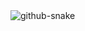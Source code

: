 <picture>
  <source media="(prefers-color-scheme: dark)" srcset="https://raw.githubusercontent.com/m4nitous/m4nitous/output/github-snake-dark.svg" />
  <source media="(prefers-color-scheme: light)" srcset="https://raw.githubusercontent.com/m4nitous/m4nitous/output/github-snake.svg" />
  <img alt="github-snake" src="https://raw.githubusercontent.com/m4nitous/m4nitous/output/github-snake.svg" />
</picture>
